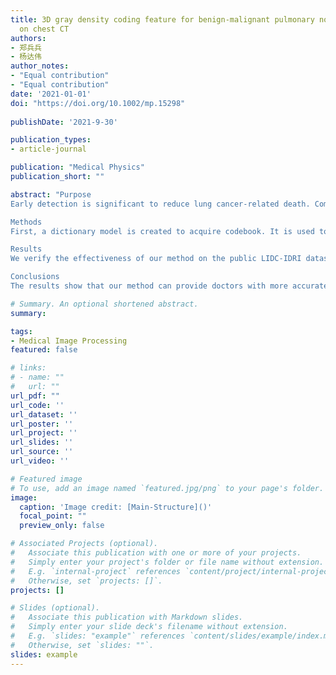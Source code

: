 ```yaml
---
title: 3D gray density coding feature for benign-malignant pulmonary nodule classification
  on chest CT
authors:
- 郑兵兵
- 杨达伟
author_notes:
- "Equal contribution"
- "Equal contribution"
date: '2021-01-01'
doi: "https://doi.org/10.1002/mp.15298"
 
publishDate: '2021-9-30'

publication_types:
- article-journal

publication: "Medical Physics"
publication_short: ""

abstract: "Purpose
Early detection is significant to reduce lung cancer-related death. Computer-aided detection system (CADs) can help radiologists to make an early diagnosis. In this paper, we propose a novel 3D gray density coding feature (3D GDC) and fuse it with extracted geometric features. The fusion feature and random forest are used for benign–malignant pulmonary nodule classification on Chest CT.

Methods
First, a dictionary model is created to acquire codebook. It is used to obtain feature descriptors and includes 3D block database (BD) and distance matrix clustering centers. 3D BD is balanced and randomly selecting from benign and malignant pulmonary nodules of training data. Clustering centers is got by clustering the distance matrix, which is the distance between every two blocks in 3D BD. Then, feature descriptor is obtained by coding the pulmonary nodule with codebook, and 3D GDC feature is the result of histogram statistics on feature descriptor. Second, geometric features are extracted for fusion feature. Finally, random forest is performed for benign–malignant pulmonary nodule classification with fusion feature of the 3D gray density coding feature and the geometric features.

Results
We verify the effectiveness of our method on the public LIDC-IDRI dataset and the private ZSHD dataset. For LIDC-IDRI dataset, compared with other state-of-the-art methods, we achieve more satisfactory results with 93.17 ± 1.94% for accuracy and 97.53 ± 1.62% for AUC. As for private ZSHD dataset, it contains a total of 238 lung nodules from 203 patients. The accuracy and AUC achieved by our method are 90.0% and 93.15%.

Conclusions
The results show that our method can provide doctors with more accurate results of benign–malignant pulmonary nodule classification for auxiliary diagnosis, and our method is more interpretable than 3D CNN methods, which can provide doctors with more auxiliary information."

# Summary. An optional shortened abstract.
summary: 

tags:
- Medical Image Processing
featured: false

# links:
# - name: ""
#   url: ""
url_pdf: ""
url_code: ''
url_dataset: ''
url_poster: ''
url_project: ''
url_slides: ''
url_source: ''
url_video: ''

# Featured image
# To use, add an image named `featured.jpg/png` to your page's folder. 
image:
  caption: 'Image credit: [Main-Structure]()'
  focal_point: ""
  preview_only: false

# Associated Projects (optional).
#   Associate this publication with one or more of your projects.
#   Simply enter your project's folder or file name without extension.
#   E.g. `internal-project` references `content/project/internal-project/index.md`.
#   Otherwise, set `projects: []`.
projects: []

# Slides (optional).
#   Associate this publication with Markdown slides.
#   Simply enter your slide deck's filename without extension.
#   E.g. `slides: "example"` references `content/slides/example/index.md`.
#   Otherwise, set `slides: ""`.
slides: example
---
```

